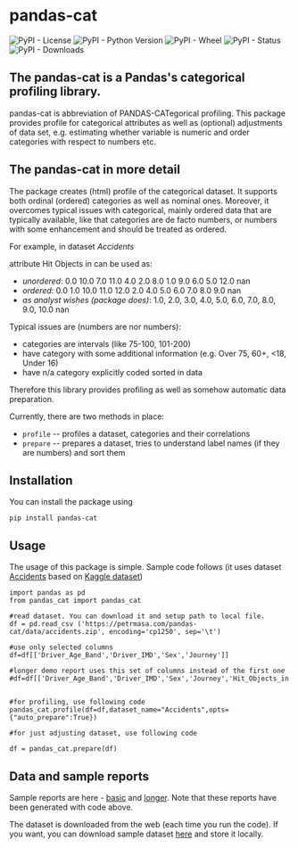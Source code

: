 # pandas-cat

<img alt="PyPI - License" src="https://img.shields.io/pypi/l/pandas-cat">
<img alt="PyPI - Python Version" src="https://img.shields.io/pypi/pyversions/pandas-cat">
<img alt="PyPI - Wheel" src="https://img.shields.io/pypi/wheel/pandas-cat">
<img alt="PyPI - Status" src="https://img.shields.io/pypi/status/pandas-cat">
<img alt="PyPI - Downloads" src="https://img.shields.io/pypi/dm/pandas-cat">


## The pandas-cat is a Pandas's categorical profiling library. 

pandas-cat is abbreviation of PANDAS-CATegorical profiling. This package provides profile for categorical attributes as well as (optional) adjustments of data set, e.g. estimating whether variable is numeric and order categories with respect to numbers etc.

## The pandas-cat in more detail

The package creates (html) profile of the categorical dataset. It supports both ordinal (ordered) categories as well as nominal ones. Moreover, it overcomes typical issues with categorical, mainly ordered data that are typically available, like that categories are de facto numbers, or numbers with some enhancement and should be treated as ordered.	

For example, in dataset *Accidents* 

attribute Hit Objects in can be used as: 
- *unordered*: 0.0 10.0 7.0 11.0 4.0 2.0 8.0 1.0 9.0 6.0 5.0 12.0 nan 
- *ordered*: 0.0 1.0 10.0 11.0 12.0 2.0 4.0 5.0 6.0 7.0 8.0 9.0 nan 
- *as analyst wishes (package does)*: 1.0, 2.0, 3.0, 4.0, 5.0, 6.0, 7.0, 8.0, 9.0, 10.0 nan 

Typical issues are (numbers are nor numbers):
- categories are intervals (like 75-100, 101-200)
- have category with some additional information (e.g. Over 75, 60+, <18, Under 16)
- have n/a category explicitly coded sorted in data


Therefore this library provides profiling as well as somehow automatic data preparation.


Currently, there are two methods in place:

- `profile` -- profiles a dataset, categories and their correlations
- `prepare` -- prepares a dataset, tries to understand label names (if they are numbers) and sort them


## Installation

You can install the package using 

`pip install pandas-cat`

## Usage

The usage of this package is simple. Sample code follows (it uses dataset [Accidents](https://petrmasa.com/pandas-cat/data/accidents.zip) based on [Kaggle dataset](https://www.kaggle.com/code/ambaniverma/uk-traffic-accidents))

```
import pandas as pd
from pandas_cat import pandas_cat

#read dataset. You can download it and setup path to local file.
df = pd.read_csv ('https://petrmasa.com/pandas-cat/data/accidents.zip', encoding='cp1250', sep='\t')

#use only selected columns
df=df[['Driver_Age_Band','Driver_IMD','Sex','Journey']]

#longer demo report uses this set of columns instead of the first one
#df=df[['Driver_Age_Band','Driver_IMD','Sex','Journey','Hit_Objects_in','Hit_Objects_off','Casualties','Severity','Area','Vehicle_Age','Road_Type','Speed_limit','Light','Vehicle_Location','Vehicle_Type']]


#for profiling, use following code
pandas_cat.profile(df=df,dataset_name="Accidents",opts={"auto_prepare":True})

#for just adjusting dataset, use following code

df = pandas_cat.prepare(df)
```

## Data and sample reports

Sample reports are here - [basic](https://petrmasa.com/pandas-cat/sample/report1.html) and [longer](https://petrmasa.com/pandas-cat/sample/report2.html). Note that these reports have been generated with code above.

The dataset is downloaded from the web (each time you run the code). If you want, you can download sample dataset [here](https://petrmasa.com/pandas-cat/data/accidents.zip) and store it locally.



